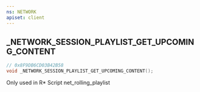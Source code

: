 ```yaml
---
ns: NETWORK
apiset: client
---
```

## _NETWORK_SESSION_PLAYLIST_GET_UPCOMING_CONTENT

```c
// 0x8F9DB6CD03B42B58
void _NETWORK_SESSION_PLAYLIST_GET_UPCOMING_CONTENT();
```

Only used in R* Script net_rolling_playlist




